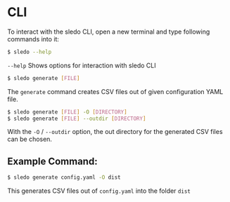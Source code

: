 # CLI

To interact with the sledo CLI, open a new terminal and type following commands into it:

```bash
$ sledo --help
```

`--help` Shows options for interaction with sledo CLI

```bash
$ sledo generate [FILE]
```

The `generate` command creates CSV files out of given configuration YAML file.

```bash
$ sledo generate [FILE] -O [DIRECTORY]
$ sledo generate [FILE] --outdir [DIRECTORY]
```

With the `-O` / `--outdir` option, the out directory for the generated CSV files can be chosen.

## Example Command:

```bash
$ sledo generate config.yaml -O dist

```

This generates CSV files out of `config.yaml` into the folder `dist`
